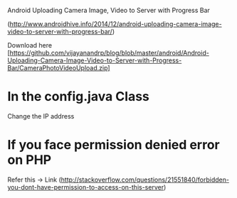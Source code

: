 Android Uploading Camera Image, Video to Server with Progress Bar

(http://www.androidhive.info/2014/12/android-uploading-camera-image-video-to-server-with-progress-bar/)

Download here [https://github.com/vijayanandrp/blog/blob/master/android/Android-Uploading-Camera-Image-Video-to-Server-with-Progress-Bar/CameraPhotoVideoUpload.zip]

# In the config.java Class
Change the IP address

# If you face permission denied error on PHP 

Refer this -> Link (http://stackoverflow.com/questions/21551840/forbidden-you-dont-have-permission-to-access-on-this-server)

